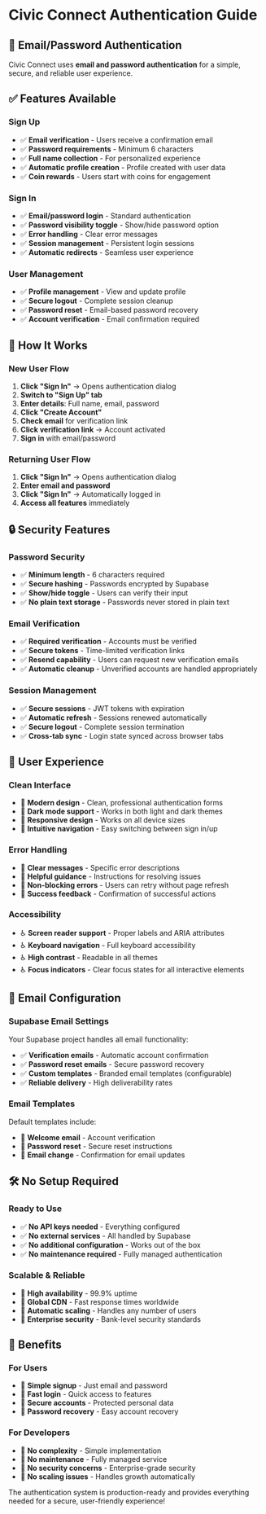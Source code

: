 # Civic Connect Authentication Guide

## 🔐 **Email/Password Authentication**

Civic Connect uses **email and password authentication** for a simple, secure, and reliable user experience.

## ✅ **Features Available**

### **Sign Up**
- ✅ **Email verification** - Users receive a confirmation email
- ✅ **Password requirements** - Minimum 6 characters
- ✅ **Full name collection** - For personalized experience
- ✅ **Automatic profile creation** - Profile created with user data
- ✅ **Coin rewards** - Users start with coins for engagement

### **Sign In**
- ✅ **Email/password login** - Standard authentication
- ✅ **Password visibility toggle** - Show/hide password option
- ✅ **Error handling** - Clear error messages
- ✅ **Session management** - Persistent login sessions
- ✅ **Automatic redirects** - Seamless user experience

### **User Management**
- ✅ **Profile management** - View and update profile
- ✅ **Secure logout** - Complete session cleanup
- ✅ **Password reset** - Email-based password recovery
- ✅ **Account verification** - Email confirmation required

## 🚀 **How It Works**

### **New User Flow**
1. **Click "Sign In"** → Opens authentication dialog
2. **Switch to "Sign Up" tab**
3. **Enter details**: Full name, email, password
4. **Click "Create Account"**
5. **Check email** for verification link
6. **Click verification link** → Account activated
7. **Sign in** with email/password

### **Returning User Flow**
1. **Click "Sign In"** → Opens authentication dialog
2. **Enter email and password**
3. **Click "Sign In"** → Automatically logged in
4. **Access all features** immediately

## 🔒 **Security Features**

### **Password Security**
- ✅ **Minimum length** - 6 characters required
- ✅ **Secure hashing** - Passwords encrypted by Supabase
- ✅ **Show/hide toggle** - Users can verify their input
- ✅ **No plain text storage** - Passwords never stored in plain text

### **Email Verification**
- ✅ **Required verification** - Accounts must be verified
- ✅ **Secure tokens** - Time-limited verification links
- ✅ **Resend capability** - Users can request new verification emails
- ✅ **Automatic cleanup** - Unverified accounts are handled appropriately

### **Session Management**
- ✅ **Secure sessions** - JWT tokens with expiration
- ✅ **Automatic refresh** - Sessions renewed automatically
- ✅ **Secure logout** - Complete session termination
- ✅ **Cross-tab sync** - Login state synced across browser tabs

## 🎯 **User Experience**

### **Clean Interface**
- 🎨 **Modern design** - Clean, professional authentication forms
- 🎨 **Dark mode support** - Works in both light and dark themes
- 🎨 **Responsive design** - Works on all device sizes
- 🎨 **Intuitive navigation** - Easy switching between sign in/up

### **Error Handling**
- 🚨 **Clear messages** - Specific error descriptions
- 🚨 **Helpful guidance** - Instructions for resolving issues
- 🚨 **Non-blocking errors** - Users can retry without page refresh
- 🚨 **Success feedback** - Confirmation of successful actions

### **Accessibility**
- ♿ **Screen reader support** - Proper labels and ARIA attributes
- ♿ **Keyboard navigation** - Full keyboard accessibility
- ♿ **High contrast** - Readable in all themes
- ♿ **Focus indicators** - Clear focus states for all interactive elements

## 📧 **Email Configuration**

### **Supabase Email Settings**
Your Supabase project handles all email functionality:
- ✅ **Verification emails** - Automatic account confirmation
- ✅ **Password reset emails** - Secure password recovery
- ✅ **Custom templates** - Branded email templates (configurable)
- ✅ **Reliable delivery** - High deliverability rates

### **Email Templates**
Default templates include:
- 📧 **Welcome email** - Account verification
- 📧 **Password reset** - Secure reset instructions
- 📧 **Email change** - Confirmation for email updates

## 🛠️ **No Setup Required**

### **Ready to Use**
- ✅ **No API keys needed** - Everything configured
- ✅ **No external services** - All handled by Supabase
- ✅ **No additional configuration** - Works out of the box
- ✅ **No maintenance required** - Fully managed authentication

### **Scalable & Reliable**
- 🚀 **High availability** - 99.9% uptime
- 🚀 **Global CDN** - Fast response times worldwide
- 🚀 **Automatic scaling** - Handles any number of users
- 🚀 **Enterprise security** - Bank-level security standards

## 🎉 **Benefits**

### **For Users**
- 🎯 **Simple signup** - Just email and password
- 🎯 **Fast login** - Quick access to features
- 🎯 **Secure accounts** - Protected personal data
- 🎯 **Password recovery** - Easy account recovery

### **For Developers**
- 🔧 **No complexity** - Simple implementation
- 🔧 **No maintenance** - Fully managed service
- 🔧 **No security concerns** - Enterprise-grade security
- 🔧 **No scaling issues** - Handles growth automatically

The authentication system is production-ready and provides everything needed for a secure, user-friendly experience!
